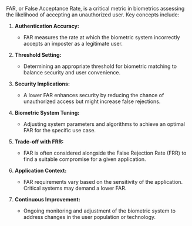FAR, or False Acceptance Rate, is a critical metric in biometrics assessing the likelihood of accepting an unauthorized user. Key concepts include:

1. **Authentication Accuracy:**
    
    - FAR measures the rate at which the biometric system incorrectly accepts an imposter as a legitimate user.
2. **Threshold Setting:**
    
    - Determining an appropriate threshold for biometric matching to balance security and user convenience.
3. **Security Implications:**
    
    - A lower FAR enhances security by reducing the chance of unauthorized access but might increase false rejections.
4. **Biometric System Tuning:**
    
    - Adjusting system parameters and algorithms to achieve an optimal FAR for the specific use case.
5. **Trade-off with FRR:**
    
    - FAR is often considered alongside the False Rejection Rate (FRR) to find a suitable compromise for a given application.
6. **Application Context:**
    
    - FAR requirements vary based on the sensitivity of the application. Critical systems may demand a lower FAR.
7. **Continuous Improvement:**
    
    - Ongoing monitoring and adjustment of the biometric system to address changes in the user population or technology.